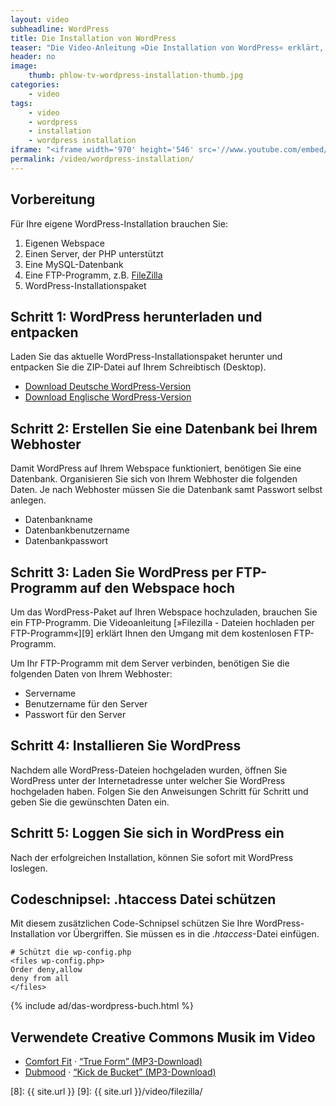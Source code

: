 ```yaml
---
layout: video
subheadline: WordPress
title: Die Installation von WordPress
teaser: "Die Video-Anleitung »Die Installation von WordPress« erklärt, welche ersten Schritte für die Installation und Konfiguration der Weblog-Software notwendig sind."
header: no
image:
    thumb: phlow-tv-wordpress-installation-thumb.jpg
categories:
    - video
tags:
    - video
    - wordpress
    - installation
    - wordpress installation
iframe: "<iframe width='970' height='546' src='//www.youtube.com/embed/lW820hNkXrI' frameborder='0' allowfullscreen></iframe>"
permalink: /video/wordpress-installation/
---
```

## Vorbereitung

Für Ihre eigene WordPress-Installation brauchen Sie:

1. Eigenen Webspace
2. Einen Server, der PHP unterstützt
3. Eine MySQL-Datenbank
4. Eine FTP-Programm, z.B. [FileZilla][1]
5. WordPress-Installationspaket



## Schritt 1: WordPress herunterladen und entpacken

Laden Sie das aktuelle WordPress-Installationspaket herunter und entpacken Sie die ZIP-Datei auf Ihrem Schreibtisch (Desktop).

* [Download Deutsche WordPress-Version](http://wpde.org/download/)
* [Download Englische WordPress-Version](http://wordpress.org/download/)



## Schritt 2: Erstellen Sie eine Datenbank bei Ihrem Webhoster

Damit WordPress auf Ihrem Webspace funktioniert, benötigen Sie eine Datenbank. Organisieren Sie sich von Ihrem Webhoster die folgenden Daten. Je nach Webhoster müssen Sie die Datenbank samt Passwort selbst anlegen.

* Datenbankname
* Datenbankbenutzername
* Datenbankpasswort



## Schritt 3: Laden Sie WordPress per FTP-Programm auf den Webspace hoch

Um das WordPress-Paket auf Ihren Webspace hochzuladen, brauchen Sie ein FTP-Programm. Die Videoanleitung [»Filezilla - Dateien hochladen per FTP-Programm«][9] erklärt Ihnen den Umgang mit dem kostenlosen FTP-Programm.

Um Ihr FTP-Programm mit dem Server verbinden, benötigen Sie die folgenden Daten von Ihrem Webhoster:

* Servername
* Benutzername für den Server
* Passwort für den Server



## Schritt 4: Installieren Sie WordPress

Nachdem alle WordPress-Dateien hochgeladen wurden, öffnen Sie WordPress unter der Internetadresse unter welcher Sie WordPress hochgeladen haben. Folgen Sie den Anweisungen Schritt für Schritt und geben Sie die gewünschten Daten ein.



## Schritt 5: Loggen Sie sich in WordPress ein

Nach der erfolgreichen Installation, können Sie sofort mit WordPress loslegen.



## Codeschnipsel: .htaccess Datei schützen

Mit diesem zusätzlichen Code-Schnipsel schützen Sie Ihre WordPress-Installation vor Übergriffen. Sie müssen es in die *.htaccess*-Datei einfügen.

~~~~
# Schützt die wp-config.php
<files wp-config.php>
Order deny,allow
deny from all
</files>
~~~~



{% include ad/das-wordpress-buch.html %}


## Verwendete Creative Commons Musik im Video

* [Comfort Fit][4] &middot; [&#8220;True Form&#8221; (MP3-Download)][6]
* [Dubmood][5] &middot; [&#8220;Kick de Bucket&#8221; (MP3-Download)][7]



 [1]: http://wpde.org/download
 [2]: http://wordpress.org/download/
 [3]: http://filezilla-project.org/
 [4]: http://www.comfortfit.de/
 [5]: http://www.dataairlines.net/dubmood/
 [6]: http://bit.ly/forget_remember_lp
 [7]: http://bit.ly/dubmood
 [8]: {{ site.url }}
 [9]: {{ site.url }}/video/filezilla/
